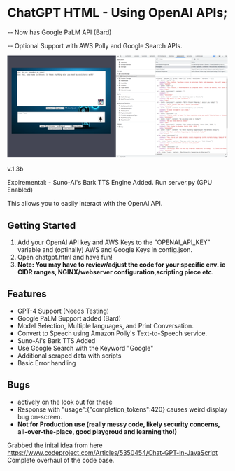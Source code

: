 # ChatGPT HTML - Using OpenAI APIs; 
-- Now has Google PaLM API (Bard)

-- Optional Support with AWS Polly and Google Search APIs.

![Screenshot_new](Screenshot_new.png)

v.1.3b

Expiremental: - Suno-Ai's Bark TTS Engine Added. Run server.py (GPU Enabled)

This allows you to easily interact with the OpenAI API.

## Getting Started

1. Add your OpenAI API key and AWS Keys to the "OPENAI_API_KEY" variable and (optinally) AWS and Google Keys in config.json. 
2. Open chatgpt.html and have fun!
3. **Note: You may have to review/adjust the code for your specific env. ie CIDR ranges, NGINX/webserver configuration,scripting piece etc.**

## Features

- GPT-4 Support (Needs Testing)
- Google PaLM Support added (Bard)
- Model Selection, Multiple languages, and Print Conversation.
- Convert to Speech using Amazon Polly's Text-to-Speech service.
- Suno-Ai's Bark TTS Added
- Use Google Search with the Keyword "Google"
- Additional scraped data with scripts
- Basic Error handling

## Bugs
- actively on the look out for these
- Response with "usage":{"completion_tokens":420} causes weird display bug on-screen.
- **Not for Production use (really messy code, likely security concerns, all-over-the-place, good playgroud and learning tho!)**

Grabbed the inital idea from here https://www.codeproject.com/Articles/5350454/Chat-GPT-in-JavaScript <br>
Complete overhaul of the code base.
